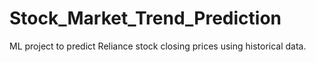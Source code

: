 # Stock_Market_Trend_Prediction
ML project to predict Reliance stock closing prices using historical data.
